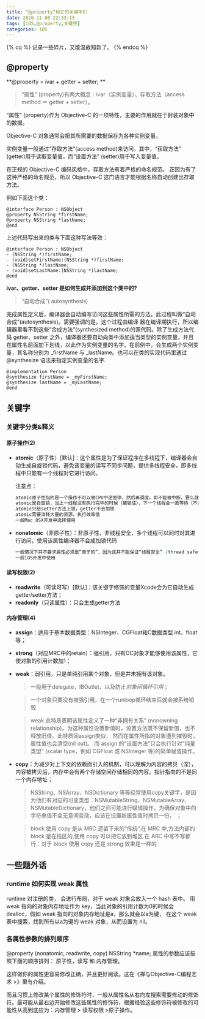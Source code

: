 ```yaml
---
title: “@property”和它的关键字们
date: 2020-11-08 22:33:13
tags: [iOS,@property,关键字]
categories: iOS
---
```


{% cq %}
记录一些碎片，又能温故知新了。
{% endcq %}

<!-- more -->

## @property

**@property = ivar + getter + setter; **

> “属性” (property)有两大概念：ivar（实例变量）、存取方法（access method ＝ getter + setter）。

“属性” (property)作为 Objective-C 的一项特性，主要的作用就在于封装对象中的数据。 

Objective-C 对象通常会把其所需要的数据保存为各种实例变量。

实例变量一般通过“存取方法”(access method)来访问。其中，“获取方法” (getter)用于读取变量值，而“设置方法” (setter)用于写入变量值。

在正规的 Objective-C 编码风格中，存取方法有着严格的命名规范。 正因为有了这种严格的命名规范，所以 Objective-C 这门语言才能根据名称自动创建出存取方法。

例如下面这个类：

```
@interface Person : NSObject
@property NSString *firstName;
@property NSString *lastName;
@end
```

上述代码写出来的类与下面这种写法等效：

```
@interface Person : NSObject
- (NSString *)firstName;
- (void)setFirstName:(NSString *)firstName;
- (NSString *)lastName;
- (void)setLastName:(NSString *)lastName;
@end
```

**ivar、getter、setter 是如何生成并添加到这个类中的?**

> “自动合成”( autosynthesis)

完成属性定义后，编译器会自动编写访问这些属性所需的方法，此过程叫做“自动合成”(autosynthesis)。需要强调的是，这个过程由编译 器在编译期执行，所以编辑器里看不到这些“合成方法”(synthesized method)的源代码。除了生成方法代码 getter、setter 之外，编译器还要自动向类中添加适当类型的实例变量，并且在属性名前面加下划线，以此作为实例变量的名字。在前例中，会生成两个实例变量，其名称分别为 _firstName 与 _lastName。也可以在类的实现代码里通过 @synthesize 语法来指定实例变量的名字.

```
@implementation Person
@synthesize firstName = _myFirstName;
@synthesize lastName = _myLastName;
@end
```



## 关键字

### 关键字分类&释义

#### 原子操作(2)

* **atomic**（原子性）[默认]：这个属性是为了保证程序在多线程下，编译器会自动生成自旋锁代码，避免该变量的读写不同步问题，提供多线程安全，即多线程中只能有一个线程对它进行访问。

  注意点：

  ```css
  atomic原子性指的是一个操作不可以被CPU中途暂停，然后再调度。即不能被中断，要么就执行完，要么就不执行
  atomic是自旋锁，当上一线程没有执行完毕的时候（被锁住），下一个线程会一直等待（不会进入睡眠状态），当上一线程任务执行完毕，下一线程立即执行。
  atomic只给setter方法上锁，getter不会加锁
  atomic需要消耗大量的资源，执行效率低
  一般Mac OSX开发中选择使用
  ```

* **nonatomic**（非原子性）：非原子性，非线程安全，多个线程可以同时对其进行访问，使用该属性编译器不会成加锁代码

  ```css
  一般情况下并不要求属性必须是“原子的”，因为这并不能保证“线程安全” (thread safety)，若要实现“线程安全”的操作，还需采用更为深层的锁定机制才行。例如，一个线程在连续多次读取某属性值的过程中有别的线程在同时改写该值，那么即便将属性声明为 atomic，也还是会读到不同的属性值。
  一般iOS开发中使用
  ```



#### 读写权限(2)

* **readwrite**（可读可写）[默认]：该关键字修饰的变量Xcode会为它自动生成getter/setter方法；
* **readonly**（只读属性）：只会生成getter方法



#### 内存管理(4)

* **assign**：适用于基本数据类型：NSInteger、CGFloat和C数据类型 int、float等；

* **strong**（对应MRC中的retain）：强引用，只有OC对象才能够使用该属性，它使对象的引用计数加1；

* **weak**：弱引用，只是单纯引用某个对象，但是并未拥有该对象。

  > 一般用于delegate，IBOutlet，以及防止*对象间循环引用*；

  > 一个对象只要没有被强引用，在一个runloop循环结束后就会被系统销毁

  > weak 此特质表明该属性定义了一种“非拥有关系” (nonowning relationship)。为这种属性设置新值时，设置方法既不保留新值，也不释放旧值。此特质同assign类似， 然而在属性所指的对象遭到摧毁时，属性值也会清空(nil out)。 而 assign 的“设置方法”只会执行针对“纯量类型” (scalar type，例如 CGFloat 或 NSlnteger 等)的简单赋值操作。

* **copy**：为减少对上下文的依赖而引入的机制，可以理解为内容的拷贝（深），内容被拷贝后，内存中会有两个存储空间存储相同的内容。指针指向的不是同一个内存地址；

  > NSString、NSArray、NSDictionary 等等经常使用copy关键字，是因为他们有对应的可变类型：NSMutableString、NSMutableArray、NSMutableDictionary，他们之间可能进行赋值操作，为确保对象中的字符串值不会无意间变动，应该在设置新属性值时拷贝一份。 ； 

  > block 使用 copy 是从 MRC 遗留下来的“传统”,在 MRC 中,方法内部的 block 是在栈区的,使用 copy 可以把它放到堆区.在 ARC 中写不写都行：对于 block 使用 copy 还是 strong 效果是一样的



## 一些题外话

### runtime 如何实现 weak 属性

runtime 对注册的类， 会进行布局，对于 weak 对象会放入一个 hash 表中。 用 weak 指向的对象内存地址作为 key，当此对象的引用计数为0的时候会 dealloc，假如 weak 指向的对象内存地址是a，那么就会以a为键， 在这个 weak 表中搜索，找到所有以a为键的 weak 对象，从而设置为 nil。

### 各属性参数的排列顺序

@property (nonatomic, readwrite, copy) NSString *name; 属性的参数应该按照下面的顺序排列： 原子性，读写 和 内存管理。

 这样做你的属性更容易修改正确，并且更好阅读。这在《禅与Objective-C编程艺术 >》里有介绍。

而且习惯上修改某个属性的修饰符时，一般从属性名从右向左搜索需要修动的修饰符。最可能从最右边开始修改这些属性的修饰符，根据经验这些修饰符被修改的可能性从高到底应为：内存管理 > 读写权限 >原子操作。